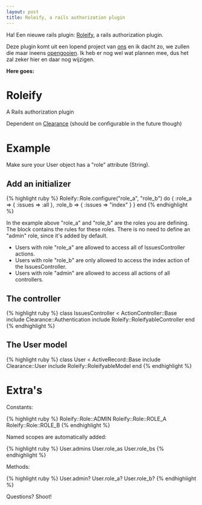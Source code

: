 ```yaml
---
layout: post
title: Roleify, a rails authorization plugin
---
```

Ha! Een nieuwe rails plugin: [Roleify](http://github.com/10to1/roleify/tree/master), a rails authorization plugin.

Deze plugin komt uit een lopend project van [ons](http://10to1.be) en ik dacht zo, we zullen die maar ineens [opengooien](http://github.com/10to1/roleify/tree/master). Ik heb er nog wel wat plannen mee, dus het zal zeker hier en daar nog wijzigen.

**Here goes:**

Roleify
=======

A Rails authorization plugin

Dependent on [Clearance](http://github.com/thoughtbot/clearance/tree/master) (should be configurable in the future though)

Example
=======

Make sure your User object has a "role" attribute (String).

Add an initializer
------------------

{% highlight ruby %}
Roleify::Role.configure("role_a", "role_b") do
  {
    :role_a => { :issues =>  :all },
    :role_b => { :issues => "index" }
  }
end
{% endhighlight %}

In the example above "role_a" and "role_b" are the roles you are defining. The block contains the rules for these roles. There is no need to define an "admin" role, since it's added by default.

* Users with role "role_a" are allowed to access all of IssuesController actions.
* Users with role "role_b" are only allowed to access the index action of the IssuesController.
* Users with role "admin" are allowed to access all actions of all controllers.

The controller
--------------

{% highlight ruby %}
class IssuesController < ActionController::Base
  include Clearance::Authentication
  include Roleify::RoleifyableController
end
{% endhighlight %}

The User model
--------------

{% highlight ruby %}
class User < ActiveRecord::Base
  include Clearance::User
  include Roleify::RoleifyableModel
end
{% endhighlight %}

Extra's
=======

Constants: 

{% highlight ruby %}
Roleify::Role::ADMIN
Roleify::Role::ROLE_A
Roleify::Role::ROLE_B
{% endhighlight %}

Named scopes are automatically added:

{% highlight ruby %}
User.admins
User.role_as
User.role_bs
{% endhighlight %}

Methods:

{% highlight ruby %}
User.admin?
User.role_a?
User.role_b?
{% endhighlight %}


Questions? Shoot!
